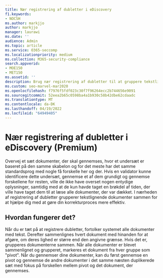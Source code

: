 ```yaml
---
title: Nær registrering af dubletter i eDiscovery
f1.keywords:
- NOCSH
ms.author: markjjo
author: markjjo
manager: laurawi
ms.date: ''
audience: Admin
ms.topic: article
ms.service: O365-seccomp
ms.localizationpriority: medium
ms.collection: M365-security-compliance
search.appverid:
- MOE150
- MET150
ms.assetid: ''
description: Brug nær registrering af dubletter til at gruppere tekstlignende dokumenter, når du analyserer sagsdata i eDiscovery (Premium).
ms.custom: seo-marvel-mar2020
ms.openlocfilehash: f7976f5fdf023c30f7f96264ecc2b744656e9091
ms.sourcegitcommit: 52eea2b65c0598ba4a1b930c58b42dbe62cdaadc
ms.translationtype: MT
ms.contentlocale: da-DK
ms.lasthandoff: 04/19/2022
ms.locfileid: "64949405"
---
```

# <a name="near-duplicate-detection-in-ediscovery-premium"></a>Nær registrering af dubletter i eDiscovery (Premium)

Overvej et sæt dokumenter, der skal gennemses, hvor et undersæt er baseret på den samme skabelon og for det meste har det samme standardsprog med nogle få forskelle her og der. Hvis en validator kunne identificere dette undersæt, gennemse et af dem grundigt og gennemse forskellene for resten, ville de ikke have overset nogen entydige oplysninger, samtidig med at de kun havde taget en brøkdel af tiden, der ville have taget dem til at læse alle dokumenter, der var dækket. I nærheden af registrering af dubletter grupperer tekstlignende dokumenter sammen for at hjælpe dig med at gøre din korrekturproces mere effektiv.

## <a name="how-does-it-work"></a>Hvordan fungerer det?

Når du er tæt på at registrere dubletter, fortolker systemet alle dokumenter med tekst. Derefter sammenlignes hvert dokument med hinanden for at afgøre, om deres lighed er større end den angivne grænse. Hvis det er, grupperes dokumenterne sammen. Når alle dokumenter er blevet sammenlignet og grupperet, markeres et dokument fra hver gruppe som "pivot". Når du gennemser dine dokumenter, kan du først gennemse en pivot og gennemse de andre dokumenter i det samme næsten duplikerede sæt med fokus på forskellen mellem pivot og det dokument, der gennemses.
